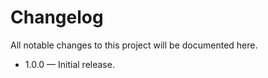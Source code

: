 # Changelog

All notable changes to this project will be documented here.

- 1.0.0 — Initial release.

